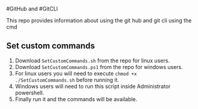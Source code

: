 #GitHub and #GitCLI

This repo provides information about using the git hub and git cli using the cmd

## Set custom commands

1. Download `SetCustomCommands.sh` from the repo for linux users.
2. Download `SetCustomCommands.ps1` from the repo for windows users.
3. For linux users you will need to execute `chmod +x ./SetCustomCommands.sh` before running it.
4. Windows users will need to run this script inside Administrator powershell.
5. Finally run it and the commands will be available.

